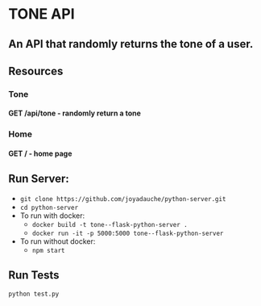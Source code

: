 # TONE API
## An API that randomly returns the tone of a user.

## Resources
### Tone
#### GET /api/tone - randomly return a tone

### Home
#### GET / - home page

## Run Server:
- `git clone https://github.com/joyadauche/python-server.git`
- `cd python-server`
- To run with docker:
    - `docker build -t tone--flask-python-server .`     
    - `docker run -it -p 5000:5000 tone--flask-python-server`
- To run without docker:
    - `npm start`

## Run Tests
`python test.py`
